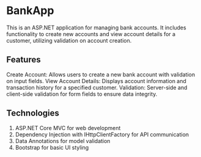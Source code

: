 # BankApp

This is an ASP.NET application for managing bank accounts. It includes functionality to create new accounts and view account details for a customer, utilizing validation on account creation.
## Features
Create Account: Allows users to create a new bank account with validation on input fields.
View Account Details: Displays account information and transaction history for a specified customer.
Validation: Server-side and client-side validation for form fields to ensure data integrity.
## Technologies
1. ASP.NET Core MVC for web development
2. Dependency Injection with IHttpClientFactory for API communication
3. Data Annotations for model validation
4. Bootstrap for basic UI styling 
